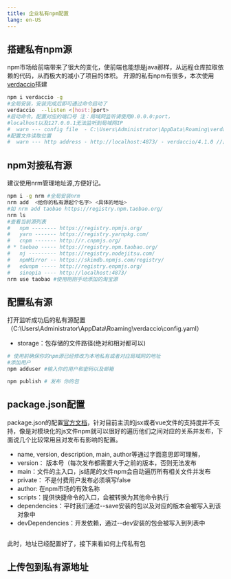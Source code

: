 ```yaml
---
title: 企业私有npm配置
lang: en-US
---
```

## 搭建私有npm源
npm市场给前端带来了很大的变化，使前端也能想是java那样，从远程仓库拉取依赖的代码，从而极大的减小了项目的体积。
开源的私有npm有很多，本次使用[verdaccio](https://github.com/verdaccio/verdaccio)搭建
```bash
npm i verdaccio -g
#全局安装，安装完成后即可通过命令启动了
verdaccio  --listen <[host:]port>
#启动命令。配置对应的端口号 注：局域网监听请使用0.0.0.0:port，
#localhost以及127.0.0.1无法监听到局域网IP
#  warn --- config file  - C:\Users\Administrator\AppData\Roaming\verdaccio\config.yaml 
#配置文件读取位置
#  warn --- http address - http://localhost:4873/ - verdaccio/4.1.0 //监听地址
```
## npm对接私有源
建议使用nrm管理地址源,方便好记。
```bash
npm i -g nrm #全局安装nrm
nrm add  <给你的私有源起个名字> <具体的地址>   
#如 nrm add taobao https://registry.npm.taobao.org/
nrm ls 
#查看当前源列表
#   npm -------- https://registry.npmjs.org/
#   yarn ------- https://registry.yarnpkg.com/
#   cnpm ------- http://r.cnpmjs.org/
# * taobao ----- https://registry.npm.taobao.org/
#   nj --------- https://registry.nodejitsu.com/
#   npmMirror -- https://skimdb.npmjs.com/registry/
#   edunpm ----- http://registry.enpmjs.org/
#   sinopia ---- http://localhost:4873/
nrm use taobao #使用刚刚手动添加的淘宝源
```
## 配置私有源
打开监听成功后的私有源配置（C:\Users\Administrator\AppData\Roaming\verdaccio\config.yaml）
* storage：包存储的文件路径(绝对和相对都可以)
```bash 
# 使用前确保你的npm源已经修改为本地私有或者对应局域网的地址
#添加用户
npm adduser #输入你的用户和密码以及邮箱 

npm publish # 发布 你的包
```
## package.json配置
package.json的配置[官方文档](https://docs.npmjs.com/files/package.json)，针对目前主流的jsx或者vue文件的支持度并不支持，像是对模块化的js文件npm就可以很好的遍历他们之间对应的关系并发布，下面说几个比较常用且对发布有影响的配置。
* name, version, description, main, author等通过字面意思即可理解，
* version： 版本号（每次发布都需要大于之前的版本，否则无法发布
* main：文件的主入口，js结尾的文件npm会自动遍历所有相关文件并发布
* private： 不是付费用户发布必须填写false
* author: 在npm市场的有效名称
* scripts：提供快捷命令的入口，会被转换为其他命令执行
* dependencies：平时我们通过--save安装的包以及对应的版本会被写入到该对象中
* devDependencies：开发依赖，通过--dev安装的包会被写入到列表中


```js
```


此时，地址已经配置好了，接下来看如何上传私有包
## 上传包到私有源地址



